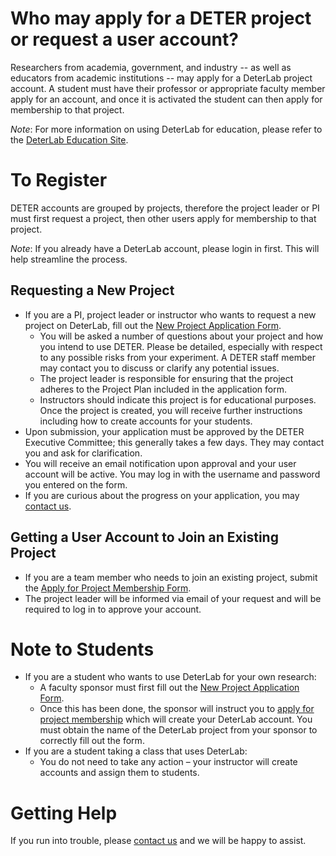 # Who may apply for a DETER project or request a user account?

Researchers from academia, government, and industry -- as well as educators from academic institutions -- may apply for a DeterLab project account. A student must have their professor or appropriate faculty member apply for an account, and once it is activated the student can then apply for membership to that project.

*Note*: For more information on using DeterLab for education, please refer to the  [DeterLab Education Site](https://education.deterlab.net/).

# To Register
DETER accounts are grouped by projects, therefore the project leader or PI must first request a project, then other users apply for membership to that project.

*Note*: If you already have a DeterLab account, please login in first. This will help streamline the process.

## Requesting a New Project

* If you are a PI, project leader or instructor who wants to request a new project on DeterLab, fill out the [New Project Application Form](https://www.isi.deterlab.net/newproject.php).
     * You will be asked a number of questions about your project and how you intend to use DETER. Please be detailed, especially with respect to any possible risks from your experiment. A DETER staff member may contact you to discuss or clarify any potential issues.
     * The project leader is responsible for ensuring that the project adheres to the Project Plan included in the application form.
     * Instructors should indicate this project is for educational purposes. Once the project is created, you will receive further instructions including how to create accounts for your students.
* Upon submission, your application must be approved by the DETER Executive Committee; this generally takes a few days. They may contact you and ask for clarification. 
* You will receive an email notification upon approval and your user account will be active. You may log in with the username and password you entered on the form.
* If you are curious about the progress on your application, you may [contact us](http://www.deter-project.org/contact_deter).

## Getting a User Account to Join an Existing Project

* If you are a team member who needs to join an existing project, submit the [Apply for Project Membership Form](https://www.isi.deterlab.net/joinproject.php). 
* The project leader will be informed via email of your request and will be required to log in to approve your account.

# Note to Students

* If you are a student who wants to use DeterLab for your own research:
     * A faculty sponsor must first fill out the [New Project Application Form](https://www.isi.deterlab.net/newproject.php).
     * Once this has been done, the sponsor will instruct you to [apply for project membership](https://www.isi.deterlab.net/joinproject.php) which will create your DeterLab account. You must obtain the name of the DeterLab project from your sponsor to correctly fill out the form.
* If you are a student taking a class that uses DeterLab:
     * You do not need to take any action – your instructor will create accounts and assign them to students.

# Getting Help

If you run into trouble, please [contact us](http://www.deter-project.org/contact_deter) and we will be happy to assist.
